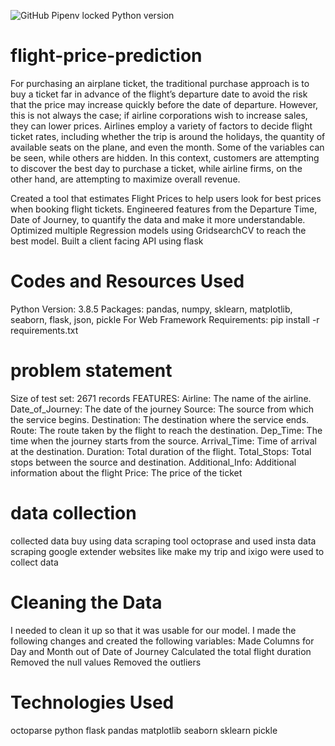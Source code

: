 ![GitHub Pipenv locked Python version](https://img.shields.io/github/pipenv/locked/python-version/sumi/python)

# flight-price-prediction
For purchasing an airplane ticket, the traditional purchase approach is to buy a ticket far in advance of the flight’s departure date to avoid the risk that the price may increase quickly before the date of departure. However, this is not always the case; if airline corporations wish to increase sales, they can lower prices. Airlines employ a variety of factors to decide flight ticket rates, including whether the trip is around the holidays, the quantity of available seats on the plane, and even the month. Some of the variables can be seen, while others are hidden. In this context, customers are attempting to discover the best day to purchase a ticket, while airline firms, on the other hand, are attempting to maximize overall revenue.

Created a tool that estimates Flight Prices to help users look for best prices when booking flight tickets.
Engineered features from the Departure Time, Date of Journey, to quantify the data and make it more understandable.
Optimized multiple Regression models using GridsearchCV to reach the best model.
Built a client facing API using flask

# Codes and Resources Used
Python Version: 3.8.5
Packages: pandas, numpy, sklearn, matplotlib, seaborn, flask, json, pickle
For Web Framework Requirements: pip install -r requirements.txt

# problem statement
Size of test set: 2671 records
FEATURES: Airline: The name of the airline.
Date_of_Journey: The date of the journey
Source: The source from which the service begins.
Destination: The destination where the service ends.
Route: The route taken by the flight to reach the destination.
Dep_Time: The time when the journey starts from the source.
Arrival_Time: Time of arrival at the destination.
Duration: Total duration of the flight.
Total_Stops: Total stops between the source and destination.
Additional_Info: Additional information about the flight
Price: The price of the ticket

# data collection 
collected data buy using data scraping tool octoprase and used insta data scraping google extender
websites like make my trip and ixigo were used to collect data

# Cleaning the Data
I needed to clean it up so that it was usable for our model. I made the following changes and created the following variables:
Made Columns for Day and Month out of Date of Journey
Calculated the total flight duration
Removed the null values
Removed the outliers

# Technologies Used
octoparse
python
flask
pandas
matplotlib
seaborn
sklearn
pickle

